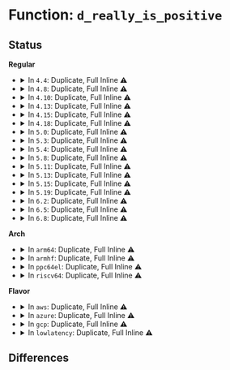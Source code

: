# Function: <code>d_really_is_positive</code>

## Status
<b>Regular</b>
<ul>
<li>
<details>
<summary>In <code>4.4</code>: Duplicate, Full Inline ⚠️</summary>

**Collision:** Static Duplication

**Inline:** Full

**Transformation:** False

**Instances:**

```
In kernel/trace/trace_events.c (0)
Location: include/linux/dcache.h:504
Inline: True
```
```
In mm/shmem.c (0)
Location: include/linux/dcache.h:504
Inline: True
```
```
In fs/libfs.c (0)
Location: include/linux/dcache.h:504
Inline: True
```
```
In fs/fat/namei_vfat.c (0)
Location: include/linux/dcache.h:504
Inline: True
```
```
In fs/ecryptfs/dentry.c (0)
Location: include/linux/dcache.h:504
Inline: True
```
```
In fs/ecryptfs/inode.c (0)
Location: include/linux/dcache.h:504
Inline: True
```
```
In fs/fuse/dir.c (0)
Location: include/linux/dcache.h:504
Inline: True
```
```
In fs/debugfs/inode.c (0)
Location: include/linux/dcache.h:504
Inline: True
```
```
In fs/tracefs/inode.c (0)
Location: include/linux/dcache.h:504
Inline: True
```
```
In ipc/mqueue.c (0)
Location: include/linux/dcache.h:504
Inline: True
```
```
In security/inode.c (0)
Location: include/linux/dcache.h:504
Inline: True
```
```
In drivers/base/devtmpfs.c (0)
Location: include/linux/dcache.h:504
Inline: True
```
</details>
</li>
<li>
<details>
<summary>In <code>4.8</code>: Duplicate, Full Inline ⚠️</summary>

**Collision:** Static Duplication

**Inline:** Full

**Transformation:** False

**Instances:**

```
In kernel/trace/trace_events.c (0)
Location: include/linux/dcache.h:478
Inline: True
```
```
In mm/shmem.c (0)
Location: include/linux/dcache.h:478
Inline: True
```
```
In fs/libfs.c (0)
Location: include/linux/dcache.h:478
Inline: True
```
```
In fs/fat/namei_vfat.c (0)
Location: include/linux/dcache.h:478
Inline: True
```
```
In fs/ecryptfs/dentry.c (0)
Location: include/linux/dcache.h:478
Inline: True
```
```
In fs/ecryptfs/inode.c (0)
Location: include/linux/dcache.h:478
Inline: True
```
```
In fs/fuse/dir.c (0)
Location: include/linux/dcache.h:478
Inline: True
```
```
In fs/debugfs/inode.c (0)
Location: include/linux/dcache.h:478
Inline: True
```
```
In fs/tracefs/inode.c (0)
Location: include/linux/dcache.h:478
Inline: True
```
```
In ipc/mqueue.c (0)
Location: include/linux/dcache.h:478
Inline: True
```
```
In security/inode.c (0)
Location: include/linux/dcache.h:478
Inline: True
```
```
In drivers/base/devtmpfs.c (0)
Location: include/linux/dcache.h:478
Inline: True
```
</details>
</li>
<li>
<details>
<summary>In <code>4.10</code>: Duplicate, Full Inline ⚠️</summary>

**Collision:** Static Duplication

**Inline:** Full

**Transformation:** False

**Instances:**

```
In kernel/trace/trace_events.c (0)
Location: include/linux/dcache.h:478
Inline: True
```
```
In mm/shmem.c (0)
Location: include/linux/dcache.h:478
Inline: True
```
```
In fs/libfs.c (0)
Location: include/linux/dcache.h:478
Inline: True
```
```
In fs/fat/namei_vfat.c (0)
Location: include/linux/dcache.h:478
Inline: True
```
```
In fs/ecryptfs/dentry.c (0)
Location: include/linux/dcache.h:478
Inline: True
```
```
In fs/ecryptfs/inode.c (0)
Location: include/linux/dcache.h:478
Inline: True
```
```
In fs/fuse/dir.c (0)
Location: include/linux/dcache.h:478
Inline: True
```
```
In fs/debugfs/inode.c (0)
Location: include/linux/dcache.h:478
Inline: True
```
```
In fs/tracefs/inode.c (0)
Location: include/linux/dcache.h:478
Inline: True
```
```
In ipc/mqueue.c (0)
Location: include/linux/dcache.h:478
Inline: True
```
```
In security/inode.c (0)
Location: include/linux/dcache.h:478
Inline: True
```
```
In drivers/base/devtmpfs.c (0)
Location: include/linux/dcache.h:478
Inline: True
```
</details>
</li>
<li>
<details>
<summary>In <code>4.13</code>: Duplicate, Full Inline ⚠️</summary>

**Collision:** Static Duplication

**Inline:** Full

**Transformation:** False

**Instances:**

```
In kernel/trace/trace_events.c (0)
Location: include/linux/dcache.h:484
Inline: True
```
```
In mm/shmem.c (0)
Location: include/linux/dcache.h:484
Inline: True
```
```
In fs/libfs.c (0)
Location: include/linux/dcache.h:484
Inline: True
```
```
In fs/configfs/inode.c (0)
Location: include/linux/dcache.h:484
Inline: True
```
```
In fs/configfs/dir.c (0)
Location: include/linux/dcache.h:484
Inline: True
```
```
In fs/fat/namei_vfat.c (0)
Location: include/linux/dcache.h:484
Inline: True
```
```
In fs/ecryptfs/dentry.c (0)
Location: include/linux/dcache.h:484
Inline: True
```
```
In fs/ecryptfs/inode.c (0)
Location: include/linux/dcache.h:484
Inline: True
```
```
In fs/fuse/dir.c (0)
Location: include/linux/dcache.h:484
Inline: True
```
```
In fs/debugfs/inode.c (0)
Location: include/linux/dcache.h:484
Inline: True
```
```
In fs/tracefs/inode.c (0)
Location: include/linux/dcache.h:484
Inline: True
```
```
In ipc/mqueue.c (0)
Location: include/linux/dcache.h:484
Inline: True
```
```
In security/inode.c (0)
Location: include/linux/dcache.h:484
Inline: True
```
```
In security/apparmor/apparmorfs.c (0)
Location: include/linux/dcache.h:484
Inline: True
```
```
In drivers/base/devtmpfs.c (0)
Location: include/linux/dcache.h:484
Inline: True
```
</details>
</li>
<li>
<details>
<summary>In <code>4.15</code>: Duplicate, Full Inline ⚠️</summary>

**Collision:** Static Duplication

**Inline:** Full

**Transformation:** False

**Instances:**

```
In kernel/trace/trace_events.c (0)
Location: include/linux/dcache.h:485
Inline: True
```
```
In mm/shmem.c (0)
Location: include/linux/dcache.h:485
Inline: True
```
```
In fs/libfs.c (0)
Location: include/linux/dcache.h:485
Inline: True
```
```
In fs/configfs/inode.c (0)
Location: include/linux/dcache.h:485
Inline: True
```
```
In fs/configfs/dir.c (0)
Location: include/linux/dcache.h:485
Inline: True
```
```
In fs/fat/namei_vfat.c (0)
Location: include/linux/dcache.h:485
Inline: True
```
```
In fs/ecryptfs/dentry.c (0)
Location: include/linux/dcache.h:485
Inline: True
```
```
In fs/ecryptfs/inode.c (0)
Location: include/linux/dcache.h:485
Inline: True
```
```
In fs/fuse/dir.c (0)
Location: include/linux/dcache.h:485
Inline: True
```
```
In fs/debugfs/inode.c (0)
Location: include/linux/dcache.h:485
Inline: True
```
```
In fs/tracefs/inode.c (0)
Location: include/linux/dcache.h:485
Inline: True
```
```
In ipc/mqueue.c (0)
Location: include/linux/dcache.h:485
Inline: True
```
```
In security/inode.c (0)
Location: include/linux/dcache.h:485
Inline: True
```
```
In security/apparmor/apparmorfs.c (0)
Location: include/linux/dcache.h:485
Inline: True
```
```
In drivers/base/devtmpfs.c (0)
Location: include/linux/dcache.h:485
Inline: True
```
</details>
</li>
<li>
<details>
<summary>In <code>4.18</code>: Duplicate, Full Inline ⚠️</summary>

**Collision:** Static Duplication

**Inline:** Full

**Transformation:** False

**Instances:**

```
In kernel/trace/trace_events.c (0)
Location: include/linux/dcache.h:486
Inline: True
```
```
In mm/shmem.c (0)
Location: include/linux/dcache.h:486
Inline: True
```
```
In fs/libfs.c (0)
Location: include/linux/dcache.h:486
Inline: True
```
```
In fs/configfs/inode.c (0)
Location: include/linux/dcache.h:486
Inline: True
```
```
In fs/configfs/dir.c (0)
Location: include/linux/dcache.h:486
Inline: True
```
```
In fs/fat/namei_vfat.c (0)
Location: include/linux/dcache.h:486
Inline: True
```
```
In fs/ecryptfs/dentry.c (0)
Location: include/linux/dcache.h:486
Inline: True
```
```
In fs/ecryptfs/inode.c (0)
Location: include/linux/dcache.h:486
Inline: True
```
```
In fs/fuse/dir.c (0)
Location: include/linux/dcache.h:486
Inline: True
```
```
In fs/debugfs/inode.c (0)
Location: include/linux/dcache.h:486
Inline: True
```
```
In fs/tracefs/inode.c (0)
Location: include/linux/dcache.h:486
Inline: True
```
```
In security/inode.c (0)
Location: include/linux/dcache.h:486
Inline: True
```
```
In security/apparmor/apparmorfs.c (0)
Location: include/linux/dcache.h:486
Inline: True
```
```
In drivers/base/devtmpfs.c (0)
Location: include/linux/dcache.h:486
Inline: True
```
</details>
</li>
<li>
<details>
<summary>In <code>5.0</code>: Duplicate, Full Inline ⚠️</summary>

**Collision:** Static Duplication

**Inline:** Full

**Transformation:** False

**Instances:**

```
In kernel/trace/trace_events.c (0)
Location: include/linux/dcache.h:483
Inline: True
```
```
In mm/shmem.c (0)
Location: include/linux/dcache.h:483
Inline: True
```
```
In fs/libfs.c (0)
Location: include/linux/dcache.h:483
Inline: True
```
```
In fs/configfs/inode.c (0)
Location: include/linux/dcache.h:483
Inline: True
```
```
In fs/configfs/dir.c (0)
Location: include/linux/dcache.h:483
Inline: True
```
```
In fs/fat/namei_vfat.c (0)
Location: include/linux/dcache.h:483
Inline: True
```
```
In fs/ecryptfs/dentry.c (0)
Location: include/linux/dcache.h:483
Inline: True
```
```
In fs/ecryptfs/inode.c (0)
Location: include/linux/dcache.h:483
Inline: True
```
```
In fs/fuse/dir.c (0)
Location: include/linux/dcache.h:483
Inline: True
```
```
In fs/debugfs/inode.c (0)
Location: include/linux/dcache.h:483
Inline: True
```
```
In fs/tracefs/inode.c (0)
Location: include/linux/dcache.h:483
Inline: True
```
```
In security/inode.c (0)
Location: include/linux/dcache.h:483
Inline: True
```
```
In security/apparmor/apparmorfs.c (0)
Location: include/linux/dcache.h:483
Inline: True
```
```
In drivers/base/devtmpfs.c (0)
Location: include/linux/dcache.h:483
Inline: True
```
</details>
</li>
<li>
<details>
<summary>In <code>5.3</code>: Duplicate, Full Inline ⚠️</summary>

**Collision:** Static Duplication

**Inline:** Full

**Transformation:** False

**Instances:**

```
In kernel/trace/trace_events.c (0)
Location: include/linux/dcache.h:481
Inline: True
```
```
In mm/shmem.c (0)
Location: include/linux/dcache.h:481
Inline: True
```
```
In fs/libfs.c (0)
Location: include/linux/dcache.h:481
Inline: True
```
```
In fs/configfs/inode.c (0)
Location: include/linux/dcache.h:481
Inline: True
```
```
In fs/configfs/dir.c (0)
Location: include/linux/dcache.h:481
Inline: True
```
```
In fs/fat/namei_vfat.c (0)
Location: include/linux/dcache.h:481
Inline: True
```
```
In fs/ecryptfs/dentry.c (0)
Location: include/linux/dcache.h:481
Inline: True
```
```
In fs/ecryptfs/inode.c (0)
Location: include/linux/dcache.h:481
Inline: True
```
```
In fs/fuse/dir.c (0)
Location: include/linux/dcache.h:481
Inline: True
```
```
In fs/debugfs/inode.c (0)
Location: include/linux/dcache.h:481
Inline: True
```
```
In fs/tracefs/inode.c (0)
Location: include/linux/dcache.h:481
Inline: True
```
```
In security/inode.c (0)
Location: include/linux/dcache.h:481
Inline: True
```
```
In security/apparmor/apparmorfs.c (0)
Location: include/linux/dcache.h:481
Inline: True
```
```
In drivers/base/devtmpfs.c (0)
Location: include/linux/dcache.h:481
Inline: True
```
</details>
</li>
<li>
<details>
<summary>In <code>5.4</code>: Duplicate, Full Inline ⚠️</summary>

**Collision:** Static Duplication

**Inline:** Full

**Transformation:** False

**Instances:**

```
In kernel/trace/trace_events.c (0)
Location: include/linux/dcache.h:481
Inline: True
```
```
In mm/shmem.c (0)
Location: include/linux/dcache.h:481
Inline: True
```
```
In fs/libfs.c (0)
Location: include/linux/dcache.h:481
Inline: True
```
```
In fs/configfs/inode.c (0)
Location: include/linux/dcache.h:481
Inline: True
```
```
In fs/configfs/dir.c (0)
Location: include/linux/dcache.h:481
Inline: True
```
```
In fs/fat/namei_vfat.c (0)
Location: include/linux/dcache.h:481
Inline: True
```
```
In fs/ecryptfs/dentry.c (0)
Location: include/linux/dcache.h:481
Inline: True
```
```
In fs/fuse/dir.c (0)
Location: include/linux/dcache.h:481
Inline: True
```
```
In fs/debugfs/inode.c (0)
Location: include/linux/dcache.h:481
Inline: True
```
```
In fs/tracefs/inode.c (0)
Location: include/linux/dcache.h:481
Inline: True
```
```
In security/inode.c (0)
Location: include/linux/dcache.h:481
Inline: True
```
```
In security/apparmor/apparmorfs.c (0)
Location: include/linux/dcache.h:481
Inline: True
```
```
In drivers/base/devtmpfs.c (0)
Location: include/linux/dcache.h:481
Inline: True
```
</details>
</li>
<li>
<details>
<summary>In <code>5.8</code>: Duplicate, Full Inline ⚠️</summary>

**Collision:** Static Duplication

**Inline:** Full

**Transformation:** False

**Instances:**

```
In kernel/trace/trace_events.c (ffffffff811d3dad)
Location: include/linux/dcache.h:488
Inline: True
Inline callers:
  - kernel/trace/trace_events.c:remove_event_file_dir
```
```
In mm/shmem.c (ffffffff812717d2)
Location: include/linux/dcache.h:488
Inline: True
Inline callers:
  - mm/shmem.c:shmem_rename2
```
```
In fs/libfs.c (ffffffff81346357)
Location: include/linux/dcache.h:488
Inline: True
Inline callers:
  - fs/libfs.c:simple_rename
  - fs/libfs.c:simple_empty
  - fs/libfs.c:simple_recursive_removal
  - fs/libfs.c:find_next_child
  - fs/libfs.c:find_next_child
  - fs/libfs.c:scan_positives
  - fs/libfs.c:scan_positives
```
```
In fs/configfs/inode.c (ffffffff813d35c7)
Location: include/linux/dcache.h:488
Inline: True
Inline callers:
  - fs/configfs/inode.c:configfs_drop_dentry
  - fs/configfs/inode.c:configfs_create
```
```
In fs/configfs/dir.c (ffffffff813d5269)
Location: include/linux/dcache.h:488
Inline: True
```
```
In fs/fat/namei_vfat.c (ffffffff8145cd7a)
Location: include/linux/dcache.h:488
Inline: True
Inline callers:
  - fs/fat/namei_vfat.c:vfat_revalidate
```
```
In fs/ecryptfs/dentry.c (ffffffff8145edb8)
Location: include/linux/dcache.h:488
Inline: True
Inline callers:
  - fs/ecryptfs/dentry.c:ecryptfs_d_revalidate
```
```
In fs/fuse/dir.c (ffffffff81474ae7)
Location: include/linux/dcache.h:488
Inline: True
Inline callers:
  - fs/fuse/dir.c:fuse_reverse_inval_entry
  - fs/fuse/dir.c:fuse_rename_common
  - fs/fuse/dir.c:fuse_rename_common
  - fs/fuse/dir.c:fuse_atomic_open
```
```
In fs/debugfs/inode.c (ffffffff81480f50)
Location: include/linux/dcache.h:488
Inline: True
Inline callers:
  - fs/debugfs/inode.c:start_creating
```
```
In security/inode.c (ffffffff814ad05b)
Location: include/linux/dcache.h:488
Inline: True
Inline callers:
  - security/inode.c:securityfs_remove
  - security/inode.c:securityfs_create_dentry
```
```
In security/apparmor/apparmorfs.c (ffffffff814eb59b)
Location: include/linux/dcache.h:488
Inline: True
Inline callers:
  - security/apparmor/apparmorfs.c:aafs_remove
```
```
In drivers/base/devtmpfs.c (ffffffff817c3d76)
Location: include/linux/dcache.h:488
Inline: True
Inline callers:
  - drivers/base/devtmpfs.c:handle_remove
```
</details>
</li>
<li>
<details>
<summary>In <code>5.11</code>: Duplicate, Full Inline ⚠️</summary>

**Collision:** Static Duplication

**Inline:** Full

**Transformation:** False

**Instances:**

```
In kernel/trace/trace_events.c (ffffffff811d0efd)
Location: include/linux/dcache.h:489
Inline: True
Inline callers:
  - kernel/trace/trace_events.c:remove_event_file_dir
```
```
In mm/shmem.c (ffffffff81278722)
Location: include/linux/dcache.h:489
Inline: True
Inline callers:
  - mm/shmem.c:shmem_rename2
```
```
In fs/libfs.c (ffffffff81352847)
Location: include/linux/dcache.h:489
Inline: True
Inline callers:
  - fs/libfs.c:simple_rename
  - fs/libfs.c:simple_empty
  - fs/libfs.c:simple_recursive_removal
  - fs/libfs.c:find_next_child
  - fs/libfs.c:find_next_child
  - fs/libfs.c:scan_positives
  - fs/libfs.c:scan_positives
```
```
In fs/configfs/inode.c (ffffffff813e5307)
Location: include/linux/dcache.h:489
Inline: True
Inline callers:
  - fs/configfs/inode.c:configfs_drop_dentry
  - fs/configfs/inode.c:configfs_create
```
```
In fs/configfs/dir.c (ffffffff813e6f89)
Location: include/linux/dcache.h:489
Inline: True
```
```
In fs/fat/namei_vfat.c (ffffffff81478a6a)
Location: include/linux/dcache.h:489
Inline: True
Inline callers:
  - fs/fat/namei_vfat.c:vfat_revalidate
```
```
In fs/ecryptfs/dentry.c (ffffffff8147aa58)
Location: include/linux/dcache.h:489
Inline: True
Inline callers:
  - fs/ecryptfs/dentry.c:ecryptfs_d_revalidate
```
```
In fs/fuse/dir.c (ffffffff8148f4b2)
Location: include/linux/dcache.h:489
Inline: True
Inline callers:
  - fs/fuse/dir.c:fuse_reverse_inval_entry
  - fs/fuse/dir.c:fuse_rename_common
  - fs/fuse/dir.c:fuse_rename_common
  - fs/fuse/dir.c:fuse_atomic_open
```
```
In fs/debugfs/inode.c (ffffffff8149e6e0)
Location: include/linux/dcache.h:489
Inline: True
```
```
In security/inode.c (ffffffff814ca5ab)
Location: include/linux/dcache.h:489
Inline: True
Inline callers:
  - security/inode.c:securityfs_remove
  - security/inode.c:securityfs_create_dentry
```
```
In security/apparmor/apparmorfs.c (ffffffff8150897b)
Location: include/linux/dcache.h:489
Inline: True
Inline callers:
  - security/apparmor/apparmorfs.c:aafs_remove
```
```
In drivers/base/devtmpfs.c (ffffffff81c0e816)
Location: include/linux/dcache.h:489
Inline: True
Inline callers:
  - drivers/base/devtmpfs.c:handle_remove
```
</details>
</li>
<li>
<details>
<summary>In <code>5.13</code>: Duplicate, Full Inline ⚠️</summary>

**Collision:** Static Duplication

**Inline:** Full

**Transformation:** False

**Instances:**

```
In kernel/trace/trace_events.c (ffffffff811d208d)
Location: include/linux/dcache.h:492
Inline: True
Inline callers:
  - kernel/trace/trace_events.c:remove_event_file_dir
```
```
In mm/shmem.c (ffffffff8127d722)
Location: include/linux/dcache.h:492
Inline: True
Inline callers:
  - mm/shmem.c:shmem_rename2
```
```
In fs/libfs.c (ffffffff81359567)
Location: include/linux/dcache.h:492
Inline: True
Inline callers:
  - fs/libfs.c:simple_rename
  - fs/libfs.c:simple_empty
  - fs/libfs.c:simple_recursive_removal
  - fs/libfs.c:simple_recursive_removal
  - fs/libfs.c:simple_recursive_removal
  - fs/libfs.c:scan_positives
  - fs/libfs.c:scan_positives
```
```
In fs/configfs/inode.c (ffffffff813ebf17)
Location: include/linux/dcache.h:492
Inline: True
Inline callers:
  - fs/configfs/inode.c:configfs_drop_dentry
  - fs/configfs/inode.c:configfs_create
```
```
In fs/configfs/dir.c (ffffffff813ed959)
Location: include/linux/dcache.h:492
Inline: True
```
```
In fs/fat/namei_vfat.c (ffffffff8147e4da)
Location: include/linux/dcache.h:492
Inline: True
Inline callers:
  - fs/fat/namei_vfat.c:vfat_revalidate
```
```
In fs/ecryptfs/dentry.c (ffffffff81480498)
Location: include/linux/dcache.h:492
Inline: True
Inline callers:
  - fs/ecryptfs/dentry.c:ecryptfs_d_revalidate
```
```
In fs/fuse/dir.c (ffffffff81494ed2)
Location: include/linux/dcache.h:492
Inline: True
Inline callers:
  - fs/fuse/dir.c:fuse_reverse_inval_entry
  - fs/fuse/dir.c:fuse_rename_common
  - fs/fuse/dir.c:fuse_rename_common
  - fs/fuse/dir.c:fuse_atomic_open
```
```
In fs/debugfs/inode.c (ffffffff814a46ab)
Location: include/linux/dcache.h:492
Inline: True
```
```
In security/inode.c (ffffffff814d0bdb)
Location: include/linux/dcache.h:492
Inline: True
Inline callers:
  - security/inode.c:securityfs_remove
  - security/inode.c:securityfs_create_dentry
```
```
In security/apparmor/apparmorfs.c (ffffffff8150f4eb)
Location: include/linux/dcache.h:492
Inline: True
Inline callers:
  - security/apparmor/apparmorfs.c:aafs_remove
```
```
In drivers/base/devtmpfs.c (ffffffff81c00b40)
Location: include/linux/dcache.h:492
Inline: True
Inline callers:
  - drivers/base/devtmpfs.c:handle_remove
  - drivers/base/devtmpfs.c:handle_remove
```
</details>
</li>
<li>
<details>
<summary>In <code>5.15</code>: Duplicate, Full Inline ⚠️</summary>

**Collision:** Static Duplication

**Inline:** Full

**Transformation:** False

**Instances:**

```
In kernel/trace/trace_events.c (ffffffff811feded)
Location: include/linux/dcache.h:492
Inline: True
Inline callers:
  - kernel/trace/trace_events.c:remove_event_file_dir
```
```
In mm/shmem.c (ffffffff812bb8a2)
Location: include/linux/dcache.h:492
Inline: True
Inline callers:
  - mm/shmem.c:shmem_rename2
```
```
In fs/libfs.c (ffffffff813a7a07)
Location: include/linux/dcache.h:492
Inline: True
Inline callers:
  - fs/libfs.c:simple_rename
  - fs/libfs.c:simple_empty
  - fs/libfs.c:simple_recursive_removal
  - fs/libfs.c:simple_recursive_removal
  - fs/libfs.c:simple_recursive_removal
  - fs/libfs.c:scan_positives
  - fs/libfs.c:scan_positives
```
```
In fs/configfs/inode.c (ffffffff8143dcb7)
Location: include/linux/dcache.h:492
Inline: True
Inline callers:
  - fs/configfs/inode.c:configfs_drop_dentry
  - fs/configfs/inode.c:configfs_create
```
```
In fs/configfs/dir.c (ffffffff8143f4cb)
Location: include/linux/dcache.h:492
Inline: True
```
```
In fs/fat/namei_vfat.c (ffffffff814d5c8a)
Location: include/linux/dcache.h:492
Inline: True
Inline callers:
  - fs/fat/namei_vfat.c:vfat_revalidate
```
```
In fs/ecryptfs/dentry.c (ffffffff814d7d38)
Location: include/linux/dcache.h:492
Inline: True
Inline callers:
  - fs/ecryptfs/dentry.c:ecryptfs_d_revalidate
```
```
In fs/fuse/dir.c (ffffffff814ec962)
Location: include/linux/dcache.h:492
Inline: True
Inline callers:
  - fs/fuse/dir.c:fuse_reverse_inval_entry
  - fs/fuse/dir.c:fuse_rename_common
  - fs/fuse/dir.c:fuse_rename_common
  - fs/fuse/dir.c:fuse_atomic_open
```
```
In fs/debugfs/inode.c (ffffffff814fc72b)
Location: include/linux/dcache.h:492
Inline: True
```
```
In security/inode.c (ffffffff8152990b)
Location: include/linux/dcache.h:492
Inline: True
Inline callers:
  - security/inode.c:securityfs_remove
  - security/inode.c:securityfs_create_dentry
```
```
In security/apparmor/apparmorfs.c (ffffffff8156d04b)
Location: include/linux/dcache.h:492
Inline: True
Inline callers:
  - security/apparmor/apparmorfs.c:aafs_remove
```
```
In drivers/base/devtmpfs.c (ffffffff81d035ca)
Location: include/linux/dcache.h:492
Inline: True
Inline callers:
  - drivers/base/devtmpfs.c:handle_remove
  - drivers/base/devtmpfs.c:handle_remove
```
</details>
</li>
<li>
<details>
<summary>In <code>5.19</code>: Duplicate, Full Inline ⚠️</summary>

**Collision:** Static Duplication

**Inline:** Full

**Transformation:** False

**Instances:**

```
In kernel/trace/trace_events.c (ffffffff81239b80)
Location: include/linux/dcache.h:482
Inline: True
Inline callers:
  - kernel/trace/trace_events.c:remove_event_file_dir
```
```
In mm/shmem.c (ffffffff81316ad2)
Location: include/linux/dcache.h:482
Inline: True
Inline callers:
  - mm/shmem.c:shmem_rename2
```
```
In fs/libfs.c (ffffffff8142ca65)
Location: include/linux/dcache.h:482
Inline: True
Inline callers:
  - fs/libfs.c:simple_rename
  - fs/libfs.c:simple_empty
  - fs/libfs.c:simple_recursive_removal
  - fs/libfs.c:simple_recursive_removal
  - fs/libfs.c:simple_recursive_removal
  - fs/libfs.c:scan_positives
  - fs/libfs.c:scan_positives
```
```
In fs/configfs/inode.c (ffffffff814b95a6)
Location: include/linux/dcache.h:482
Inline: True
Inline callers:
  - fs/configfs/inode.c:configfs_drop_dentry
  - fs/configfs/inode.c:configfs_create
```
```
In fs/configfs/dir.c (ffffffff814bb61d)
Location: include/linux/dcache.h:482
Inline: True
```
```
In fs/fat/namei_vfat.c (ffffffff815633cb)
Location: include/linux/dcache.h:482
Inline: True
Inline callers:
  - fs/fat/namei_vfat.c:vfat_revalidate
```
```
In fs/ecryptfs/dentry.c (ffffffff81565378)
Location: include/linux/dcache.h:482
Inline: True
Inline callers:
  - fs/ecryptfs/dentry.c:ecryptfs_d_revalidate
```
```
In fs/fuse/dir.c (ffffffff8157b6d2)
Location: include/linux/dcache.h:482
Inline: True
Inline callers:
  - fs/fuse/dir.c:fuse_reverse_inval_entry
  - fs/fuse/dir.c:fuse_rename_common
  - fs/fuse/dir.c:fuse_rename_common
  - fs/fuse/dir.c:fuse_atomic_open
```
```
In fs/debugfs/inode.c (ffffffff8158d150)
Location: include/linux/dcache.h:482
Inline: True
Inline callers:
  - fs/debugfs/inode.c:debugfs_rename
```
```
In security/inode.c (ffffffff815bf12a)
Location: include/linux/dcache.h:482
Inline: True
Inline callers:
  - security/inode.c:securityfs_remove
  - security/inode.c:securityfs_create_dentry
```
```
In security/apparmor/apparmorfs.c (ffffffff8160963a)
Location: include/linux/dcache.h:482
Inline: True
Inline callers:
  - security/apparmor/apparmorfs.c:aafs_remove
```
```
In drivers/base/devtmpfs.c (ffffffff81ecbd40)
Location: include/linux/dcache.h:482
Inline: True
Inline callers:
  - drivers/base/devtmpfs.c:handle_remove
  - drivers/base/devtmpfs.c:handle_remove
```
</details>
</li>
<li>
<details>
<summary>In <code>6.2</code>: Duplicate, Full Inline ⚠️</summary>

**Collision:** Static Duplication

**Inline:** Full

**Transformation:** False

**Instances:**

```
In kernel/trace/trace_events.c (ffffffff81286840)
Location: include/linux/dcache.h:482
Inline: True
Inline callers:
  - kernel/trace/trace_events.c:remove_event_file_dir
```
```
In mm/shmem.c (ffffffff8138b4c2)
Location: include/linux/dcache.h:482
Inline: True
Inline callers:
  - mm/shmem.c:shmem_rename2
```
```
In fs/libfs.c (ffffffff814ba1b5)
Location: include/linux/dcache.h:482
Inline: True
Inline callers:
  - fs/libfs.c:simple_rename
  - fs/libfs.c:simple_empty
  - fs/libfs.c:simple_recursive_removal
  - fs/libfs.c:simple_recursive_removal
  - fs/libfs.c:simple_recursive_removal
  - fs/libfs.c:scan_positives
  - fs/libfs.c:scan_positives
```
```
In fs/configfs/inode.c (ffffffff81550d26)
Location: include/linux/dcache.h:482
Inline: True
Inline callers:
  - fs/configfs/inode.c:configfs_drop_dentry
  - fs/configfs/inode.c:configfs_create
```
```
In fs/configfs/dir.c (ffffffff81553079)
Location: include/linux/dcache.h:482
Inline: True
```
```
In fs/fat/namei_vfat.c (ffffffff81605fbb)
Location: include/linux/dcache.h:482
Inline: True
Inline callers:
  - fs/fat/namei_vfat.c:vfat_revalidate
```
```
In fs/ecryptfs/dentry.c (ffffffff81608528)
Location: include/linux/dcache.h:482
Inline: True
Inline callers:
  - fs/ecryptfs/dentry.c:ecryptfs_d_revalidate
```
```
In fs/fuse/dir.c (ffffffff81621022)
Location: include/linux/dcache.h:482
Inline: True
Inline callers:
  - fs/fuse/dir.c:fuse_reverse_inval_entry
  - fs/fuse/dir.c:fuse_rename_common
  - fs/fuse/dir.c:fuse_rename_common
  - fs/fuse/dir.c:fuse_atomic_open
```
```
In fs/debugfs/inode.c (ffffffff81633c50)
Location: include/linux/dcache.h:482
Inline: True
Inline callers:
  - fs/debugfs/inode.c:debugfs_rename
```
```
In security/inode.c (ffffffff8166b51a)
Location: include/linux/dcache.h:482
Inline: True
Inline callers:
  - security/inode.c:securityfs_remove
  - security/inode.c:securityfs_create_dentry
```
```
In security/apparmor/apparmorfs.c (ffffffff816bb13a)
Location: include/linux/dcache.h:482
Inline: True
Inline callers:
  - security/apparmor/apparmorfs.c:aafs_remove
```
```
In drivers/base/devtmpfs.c (ffffffff81afb3be)
Location: include/linux/dcache.h:482
Inline: True
Inline callers:
  - drivers/base/devtmpfs.c:handle_remove
  - drivers/base/devtmpfs.c:handle_remove
```
</details>
</li>
<li>
<details>
<summary>In <code>6.5</code>: Duplicate, Full Inline ⚠️</summary>

**Collision:** Static Duplication

**Inline:** Full

**Transformation:** False

**Instances:**

```
In kernel/trace/trace_events.c (ffffffff812a3530)
Location: include/linux/dcache.h:482
Inline: True
Inline callers:
  - kernel/trace/trace_events.c:remove_event_file_dir
```
```
In mm/shmem.c (ffffffff813bd8e6)
Location: include/linux/dcache.h:482
Inline: True
Inline callers:
  - mm/shmem.c:shmem_rename2
```
```
In fs/libfs.c (ffffffff814ef155)
Location: include/linux/dcache.h:482
Inline: True
Inline callers:
  - fs/libfs.c:simple_rename
  - fs/libfs.c:simple_empty
  - fs/libfs.c:simple_recursive_removal
  - fs/libfs.c:simple_recursive_removal
  - fs/libfs.c:simple_recursive_removal
  - fs/libfs.c:scan_positives
  - fs/libfs.c:scan_positives
```
```
In fs/configfs/inode.c (ffffffff81588a06)
Location: include/linux/dcache.h:482
Inline: True
Inline callers:
  - fs/configfs/inode.c:configfs_drop_dentry
  - fs/configfs/inode.c:configfs_create
```
```
In fs/configfs/dir.c (ffffffff8158adf9)
Location: include/linux/dcache.h:482
Inline: True
```
```
In fs/fat/namei_vfat.c (ffffffff8163dedb)
Location: include/linux/dcache.h:482
Inline: True
Inline callers:
  - fs/fat/namei_vfat.c:vfat_revalidate
```
```
In fs/ecryptfs/dentry.c (ffffffff81640368)
Location: include/linux/dcache.h:482
Inline: True
Inline callers:
  - fs/ecryptfs/dentry.c:ecryptfs_d_revalidate
```
```
In fs/fuse/dir.c (ffffffff81659472)
Location: include/linux/dcache.h:482
Inline: True
Inline callers:
  - fs/fuse/dir.c:fuse_reverse_inval_entry
  - fs/fuse/dir.c:fuse_rename_common
  - fs/fuse/dir.c:fuse_rename_common
  - fs/fuse/dir.c:fuse_atomic_open
```
```
In fs/debugfs/inode.c (ffffffff8166bf50)
Location: include/linux/dcache.h:482
Inline: True
Inline callers:
  - fs/debugfs/inode.c:debugfs_rename
```
```
In security/inode.c (ffffffff816a3c7a)
Location: include/linux/dcache.h:482
Inline: True
Inline callers:
  - security/inode.c:securityfs_remove
  - security/inode.c:securityfs_create_dentry
```
```
In security/apparmor/apparmorfs.c (ffffffff816f382a)
Location: include/linux/dcache.h:482
Inline: True
Inline callers:
  - security/apparmor/apparmorfs.c:aafs_remove
```
```
In drivers/base/devtmpfs.c (ffffffff81b497ae)
Location: include/linux/dcache.h:482
Inline: True
Inline callers:
  - drivers/base/devtmpfs.c:handle_remove
  - drivers/base/devtmpfs.c:handle_remove
```
</details>
</li>
<li>
<details>
<summary>In <code>6.8</code>: Duplicate, Full Inline ⚠️</summary>

**Collision:** Static Duplication

**Inline:** Full

**Transformation:** False

**Instances:**

```
In mm/shmem.c (ffffffff813e8f49)
Location: include/linux/dcache.h:489
Inline: True
Inline callers:
  - mm/shmem.c:shmem_rename2
```
```
In fs/libfs.c (ffffffff815231c4)
Location: include/linux/dcache.h:489
Inline: True
Inline callers:
  - fs/libfs.c:simple_rename
  - fs/libfs.c:simple_empty
  - fs/libfs.c:simple_recursive_removal
  - fs/libfs.c:simple_recursive_removal
  - fs/libfs.c:simple_recursive_removal
  - fs/libfs.c:offset_iterate_dir
  - fs/libfs.c:scan_positives
  - fs/libfs.c:scan_positives
```
```
In fs/configfs/inode.c (ffffffff815c15d6)
Location: include/linux/dcache.h:489
Inline: True
Inline callers:
  - fs/configfs/inode.c:configfs_drop_dentry
  - fs/configfs/inode.c:configfs_create
```
```
In fs/configfs/dir.c (ffffffff815c3afc)
Location: include/linux/dcache.h:489
Inline: True
```
```
In fs/fat/namei_vfat.c (ffffffff8167744b)
Location: include/linux/dcache.h:489
Inline: True
Inline callers:
  - fs/fat/namei_vfat.c:vfat_revalidate
```
```
In fs/ecryptfs/dentry.c (ffffffff8167991b)
Location: include/linux/dcache.h:489
Inline: True
Inline callers:
  - fs/ecryptfs/dentry.c:ecryptfs_d_revalidate
```
```
In fs/fuse/dir.c (ffffffff81693162)
Location: include/linux/dcache.h:489
Inline: True
Inline callers:
  - fs/fuse/dir.c:fuse_reverse_inval_entry
  - fs/fuse/dir.c:fuse_rename_common
  - fs/fuse/dir.c:fuse_rename_common
  - fs/fuse/dir.c:fuse_atomic_open
```
```
In fs/debugfs/inode.c (ffffffff816a63f0)
Location: include/linux/dcache.h:489
Inline: True
Inline callers:
  - fs/debugfs/inode.c:debugfs_rename
```
```
In security/inode.c (ffffffff816e06da)
Location: include/linux/dcache.h:489
Inline: True
Inline callers:
  - security/inode.c:securityfs_remove
  - security/inode.c:securityfs_create_dentry
```
```
In security/apparmor/apparmorfs.c (ffffffff817305ba)
Location: include/linux/dcache.h:489
Inline: True
Inline callers:
  - security/apparmor/apparmorfs.c:aafs_remove
```
```
In drivers/base/devtmpfs.c (ffffffff81ba1b9e)
Location: include/linux/dcache.h:489
Inline: True
Inline callers:
  - drivers/base/devtmpfs.c:handle_remove
  - drivers/base/devtmpfs.c:handle_remove
```
</details>
</li>
</ul>
<b>Arch</b>
<ul>
<li>
<details>
<summary>In <code>arm64</code>: Duplicate, Full Inline ⚠️</summary>

**Collision:** Static Duplication

**Inline:** Full

**Transformation:** False

**Instances:**

```
In kernel/trace/trace_events.c (0)
Location: include/linux/dcache.h:481
Inline: True
```
```
In mm/shmem.c (0)
Location: include/linux/dcache.h:481
Inline: True
```
```
In fs/libfs.c (0)
Location: include/linux/dcache.h:481
Inline: True
```
```
In fs/configfs/inode.c (0)
Location: include/linux/dcache.h:481
Inline: True
```
```
In fs/configfs/dir.c (0)
Location: include/linux/dcache.h:481
Inline: True
```
```
In fs/fat/namei_vfat.c (0)
Location: include/linux/dcache.h:481
Inline: True
```
```
In fs/ecryptfs/dentry.c (0)
Location: include/linux/dcache.h:481
Inline: True
```
```
In fs/fuse/dir.c (0)
Location: include/linux/dcache.h:481
Inline: True
```
```
In fs/debugfs/inode.c (0)
Location: include/linux/dcache.h:481
Inline: True
```
```
In fs/tracefs/inode.c (0)
Location: include/linux/dcache.h:481
Inline: True
```
```
In security/inode.c (0)
Location: include/linux/dcache.h:481
Inline: True
```
```
In security/apparmor/apparmorfs.c (0)
Location: include/linux/dcache.h:481
Inline: True
```
```
In drivers/base/devtmpfs.c (0)
Location: include/linux/dcache.h:481
Inline: True
```
</details>
</li>
<li>
<details>
<summary>In <code>armhf</code>: Duplicate, Full Inline ⚠️</summary>

**Collision:** Static Duplication

**Inline:** Full

**Transformation:** False

**Instances:**

```
In kernel/trace/trace_events.c (c047646c)
Location: include/linux/dcache.h:481
Inline: True
Inline callers:
  - kernel/trace/trace_events.c:remove_event_file_dir
```
```
In mm/shmem.c (c04f99d4)
Location: include/linux/dcache.h:481
Inline: True
Inline callers:
  - mm/shmem.c:shmem_rename2
```
```
In fs/libfs.c (c059d244)
Location: include/linux/dcache.h:481
Inline: True
Inline callers:
  - fs/libfs.c:simple_rename
  - fs/libfs.c:simple_empty
  - fs/libfs.c:scan_positives
  - fs/libfs.c:scan_positives
```
```
In fs/configfs/inode.c (c061a8e0)
Location: include/linux/dcache.h:481
Inline: True
Inline callers:
  - fs/configfs/inode.c:configfs_drop_dentry
  - fs/configfs/inode.c:configfs_create
```
```
In fs/configfs/dir.c (c061c568)
Location: include/linux/dcache.h:481
Inline: True
Inline callers:
  - fs/configfs/dir.c:configfs_remove_dir
```
```
In fs/fat/namei_vfat.c (c06ad77c)
Location: include/linux/dcache.h:481
Inline: True
Inline callers:
  - fs/fat/namei_vfat.c:vfat_revalidate
```
```
In fs/ecryptfs/dentry.c (c06af9ac)
Location: include/linux/dcache.h:481
Inline: True
Inline callers:
  - fs/ecryptfs/dentry.c:ecryptfs_d_revalidate
```
```
In fs/fuse/dir.c (c06c4a94)
Location: include/linux/dcache.h:481
Inline: True
Inline callers:
  - fs/fuse/dir.c:fuse_reverse_inval_entry
  - fs/fuse/dir.c:fuse_rename_common
  - fs/fuse/dir.c:fuse_rename_common
  - fs/fuse/dir.c:fuse_atomic_open
```
```
In fs/debugfs/inode.c (c06d0b48)
Location: include/linux/dcache.h:481
Inline: True
Inline callers:
  - fs/debugfs/inode.c:start_creating
  - fs/debugfs/inode.c:debugfs_lookup
```
```
In fs/tracefs/inode.c (c06d4218)
Location: include/linux/dcache.h:481
Inline: True
Inline callers:
  - fs/tracefs/inode.c:tracefs_remove_recursive
```
```
In security/inode.c (c06fbefc)
Location: include/linux/dcache.h:481
Inline: True
Inline callers:
  - security/inode.c:securityfs_remove
  - security/inode.c:securityfs_create_dentry
```
```
In security/apparmor/apparmorfs.c (c073a9a4)
Location: include/linux/dcache.h:481
Inline: True
Inline callers:
  - security/apparmor/apparmorfs.c:aafs_remove
```
```
In drivers/base/devtmpfs.c (c09e2934)
Location: include/linux/dcache.h:481
Inline: True
Inline callers:
  - drivers/base/devtmpfs.c:handle_remove
  - drivers/base/devtmpfs.c:handle_remove
```
</details>
</li>
<li>
<details>
<summary>In <code>ppc64el</code>: Duplicate, Full Inline ⚠️</summary>

**Collision:** Static Duplication

**Inline:** Full

**Transformation:** False

**Instances:**

```
In kernel/trace/trace_events.c (c0000000002c8ea0)
Location: include/linux/dcache.h:481
Inline: True
Inline callers:
  - kernel/trace/trace_events.c:remove_event_file_dir
```
```
In mm/shmem.c (c00000000038fb8c)
Location: include/linux/dcache.h:481
Inline: True
Inline callers:
  - mm/shmem.c:shmem_rename2
```
```
In fs/libfs.c (c0000000004c07a0)
Location: include/linux/dcache.h:481
Inline: True
Inline callers:
  - fs/libfs.c:simple_rename
  - fs/libfs.c:simple_empty
  - fs/libfs.c:scan_positives
  - fs/libfs.c:scan_positives
```
```
In fs/configfs/inode.c (c000000000573610)
Location: include/linux/dcache.h:481
Inline: True
Inline callers:
  - fs/configfs/inode.c:configfs_drop_dentry
  - fs/configfs/inode.c:configfs_create
```
```
In fs/configfs/dir.c (c000000000576208)
Location: include/linux/dcache.h:481
Inline: True
```
```
In fs/fat/namei_vfat.c (c00000000062f558)
Location: include/linux/dcache.h:481
Inline: True
Inline callers:
  - fs/fat/namei_vfat.c:vfat_revalidate
```
```
In fs/ecryptfs/dentry.c (c000000000631a7c)
Location: include/linux/dcache.h:481
Inline: True
Inline callers:
  - fs/ecryptfs/dentry.c:ecryptfs_d_revalidate
```
```
In fs/fuse/dir.c (c00000000064e560)
Location: include/linux/dcache.h:481
Inline: True
Inline callers:
  - fs/fuse/dir.c:fuse_reverse_inval_entry
  - fs/fuse/dir.c:fuse_rename_common
  - fs/fuse/dir.c:fuse_rename_common
  - fs/fuse/dir.c:fuse_atomic_open
```
```
In fs/debugfs/inode.c (c00000000065e8ac)
Location: include/linux/dcache.h:481
Inline: True
Inline callers:
  - fs/debugfs/inode.c:start_creating
  - fs/debugfs/inode.c:debugfs_lookup
```
```
In fs/tracefs/inode.c (c0000000006632fc)
Location: include/linux/dcache.h:481
Inline: True
Inline callers:
  - fs/tracefs/inode.c:tracefs_remove_recursive
```
```
In security/inode.c (c00000000069cb54)
Location: include/linux/dcache.h:481
Inline: True
Inline callers:
  - security/inode.c:securityfs_remove
  - security/inode.c:securityfs_create_dentry
```
```
In security/apparmor/apparmorfs.c (c0000000006fa7d4)
Location: include/linux/dcache.h:481
Inline: True
Inline callers:
  - security/apparmor/apparmorfs.c:aafs_remove
```
```
In drivers/base/devtmpfs.c (c000000000991cd0)
Location: include/linux/dcache.h:481
Inline: True
Inline callers:
  - drivers/base/devtmpfs.c:handle_remove
  - drivers/base/devtmpfs.c:handle_remove
```
</details>
</li>
<li>
<details>
<summary>In <code>riscv64</code>: Duplicate, Full Inline ⚠️</summary>

**Collision:** Static Duplication

**Inline:** Full

**Transformation:** False

**Instances:**

```
In kernel/trace/trace_events.c (ffffffe000191726)
Location: include/linux/dcache.h:481
Inline: True
Inline callers:
  - kernel/trace/trace_events.c:remove_event_file_dir
```
```
In mm/shmem.c (ffffffe0001ef054)
Location: include/linux/dcache.h:481
Inline: True
Inline callers:
  - mm/shmem.c:shmem_rename2
```
```
In fs/libfs.c (ffffffe0002814d2)
Location: include/linux/dcache.h:481
Inline: True
Inline callers:
  - fs/libfs.c:simple_rename
  - fs/libfs.c:simple_empty
  - fs/libfs.c:scan_positives
  - fs/libfs.c:scan_positives
```
```
In fs/configfs/inode.c (ffffffe0002e9b36)
Location: include/linux/dcache.h:481
Inline: True
Inline callers:
  - fs/configfs/inode.c:configfs_drop_dentry
  - fs/configfs/inode.c:configfs_create
```
```
In fs/configfs/dir.c (ffffffe0002eb116)
Location: include/linux/dcache.h:481
Inline: True
```
```
In fs/fat/namei_vfat.c (ffffffe00035ff3e)
Location: include/linux/dcache.h:481
Inline: True
Inline callers:
  - fs/fat/namei_vfat.c:vfat_revalidate
```
```
In fs/ecryptfs/dentry.c (ffffffe00036190a)
Location: include/linux/dcache.h:481
Inline: True
Inline callers:
  - fs/ecryptfs/dentry.c:ecryptfs_d_revalidate
```
```
In fs/fuse/dir.c (ffffffe0003746ac)
Location: include/linux/dcache.h:481
Inline: True
Inline callers:
  - fs/fuse/dir.c:fuse_reverse_inval_entry
  - fs/fuse/dir.c:fuse_rename_common
  - fs/fuse/dir.c:fuse_rename_common
  - fs/fuse/dir.c:fuse_atomic_open
```
```
In fs/debugfs/inode.c (ffffffe00037f56a)
Location: include/linux/dcache.h:481
Inline: True
Inline callers:
  - fs/debugfs/inode.c:start_creating
  - fs/debugfs/inode.c:debugfs_lookup
```
```
In fs/tracefs/inode.c (ffffffe000382e28)
Location: include/linux/dcache.h:481
Inline: True
Inline callers:
  - fs/tracefs/inode.c:tracefs_remove_recursive
```
```
In security/inode.c (ffffffe0003a1c34)
Location: include/linux/dcache.h:481
Inline: True
Inline callers:
  - security/inode.c:securityfs_remove
  - security/inode.c:securityfs_create_dentry
```
```
In security/apparmor/apparmorfs.c (ffffffe0003d867c)
Location: include/linux/dcache.h:481
Inline: True
Inline callers:
  - security/apparmor/apparmorfs.c:aafs_remove
```
```
In drivers/base/devtmpfs.c (ffffffe000587748)
Location: include/linux/dcache.h:481
Inline: True
Inline callers:
  - drivers/base/devtmpfs.c:handle_remove
  - drivers/base/devtmpfs.c:handle_remove
```
</details>
</li>
</ul>
<b>Flavor</b>
<ul>
<li>
<details>
<summary>In <code>aws</code>: Duplicate, Full Inline ⚠️</summary>

**Collision:** Static Duplication

**Inline:** Full

**Transformation:** False

**Instances:**

```
In kernel/trace/trace_events.c (0)
Location: include/linux/dcache.h:481
Inline: True
```
```
In mm/shmem.c (0)
Location: include/linux/dcache.h:481
Inline: True
```
```
In fs/libfs.c (0)
Location: include/linux/dcache.h:481
Inline: True
```
```
In fs/configfs/inode.c (0)
Location: include/linux/dcache.h:481
Inline: True
```
```
In fs/configfs/dir.c (0)
Location: include/linux/dcache.h:481
Inline: True
```
```
In fs/fat/namei_vfat.c (0)
Location: include/linux/dcache.h:481
Inline: True
```
```
In fs/ecryptfs/dentry.c (0)
Location: include/linux/dcache.h:481
Inline: True
```
```
In fs/fuse/dir.c (0)
Location: include/linux/dcache.h:481
Inline: True
```
```
In fs/debugfs/inode.c (0)
Location: include/linux/dcache.h:481
Inline: True
```
```
In fs/tracefs/inode.c (0)
Location: include/linux/dcache.h:481
Inline: True
```
```
In security/inode.c (0)
Location: include/linux/dcache.h:481
Inline: True
```
```
In security/apparmor/apparmorfs.c (0)
Location: include/linux/dcache.h:481
Inline: True
```
```
In drivers/base/devtmpfs.c (0)
Location: include/linux/dcache.h:481
Inline: True
```
</details>
</li>
<li>
<details>
<summary>In <code>azure</code>: Duplicate, Full Inline ⚠️</summary>

**Collision:** Static Duplication

**Inline:** Full

**Transformation:** False

**Instances:**

```
In kernel/trace/trace_events.c (0)
Location: include/linux/dcache.h:481
Inline: True
```
```
In mm/shmem.c (0)
Location: include/linux/dcache.h:481
Inline: True
```
```
In fs/libfs.c (0)
Location: include/linux/dcache.h:481
Inline: True
```
```
In fs/configfs/inode.c (0)
Location: include/linux/dcache.h:481
Inline: True
```
```
In fs/configfs/dir.c (0)
Location: include/linux/dcache.h:481
Inline: True
```
```
In fs/fat/namei_vfat.c (0)
Location: include/linux/dcache.h:481
Inline: True
```
```
In fs/ecryptfs/dentry.c (0)
Location: include/linux/dcache.h:481
Inline: True
```
```
In fs/fuse/dir.c (0)
Location: include/linux/dcache.h:481
Inline: True
```
```
In fs/debugfs/inode.c (0)
Location: include/linux/dcache.h:481
Inline: True
```
```
In fs/tracefs/inode.c (0)
Location: include/linux/dcache.h:481
Inline: True
```
```
In security/inode.c (0)
Location: include/linux/dcache.h:481
Inline: True
```
```
In security/apparmor/apparmorfs.c (0)
Location: include/linux/dcache.h:481
Inline: True
```
```
In drivers/base/devtmpfs.c (0)
Location: include/linux/dcache.h:481
Inline: True
```
</details>
</li>
<li>
<details>
<summary>In <code>gcp</code>: Duplicate, Full Inline ⚠️</summary>

**Collision:** Static Duplication

**Inline:** Full

**Transformation:** False

**Instances:**

```
In kernel/trace/trace_events.c (0)
Location: include/linux/dcache.h:481
Inline: True
```
```
In mm/shmem.c (0)
Location: include/linux/dcache.h:481
Inline: True
```
```
In fs/libfs.c (0)
Location: include/linux/dcache.h:481
Inline: True
```
```
In fs/configfs/inode.c (0)
Location: include/linux/dcache.h:481
Inline: True
```
```
In fs/configfs/dir.c (0)
Location: include/linux/dcache.h:481
Inline: True
```
```
In fs/fat/namei_vfat.c (0)
Location: include/linux/dcache.h:481
Inline: True
```
```
In fs/ecryptfs/dentry.c (0)
Location: include/linux/dcache.h:481
Inline: True
```
```
In fs/fuse/dir.c (0)
Location: include/linux/dcache.h:481
Inline: True
```
```
In fs/debugfs/inode.c (0)
Location: include/linux/dcache.h:481
Inline: True
```
```
In fs/tracefs/inode.c (0)
Location: include/linux/dcache.h:481
Inline: True
```
```
In security/inode.c (0)
Location: include/linux/dcache.h:481
Inline: True
```
```
In security/apparmor/apparmorfs.c (0)
Location: include/linux/dcache.h:481
Inline: True
```
```
In drivers/base/devtmpfs.c (0)
Location: include/linux/dcache.h:481
Inline: True
```
</details>
</li>
<li>
<details>
<summary>In <code>lowlatency</code>: Duplicate, Full Inline ⚠️</summary>

**Collision:** Static Duplication

**Inline:** Full

**Transformation:** False

**Instances:**

```
In kernel/trace/trace_events.c (0)
Location: include/linux/dcache.h:481
Inline: True
```
```
In mm/shmem.c (0)
Location: include/linux/dcache.h:481
Inline: True
```
```
In fs/libfs.c (0)
Location: include/linux/dcache.h:481
Inline: True
```
```
In fs/configfs/inode.c (0)
Location: include/linux/dcache.h:481
Inline: True
```
```
In fs/configfs/dir.c (0)
Location: include/linux/dcache.h:481
Inline: True
```
```
In fs/fat/namei_vfat.c (0)
Location: include/linux/dcache.h:481
Inline: True
```
```
In fs/ecryptfs/dentry.c (0)
Location: include/linux/dcache.h:481
Inline: True
```
```
In fs/fuse/dir.c (0)
Location: include/linux/dcache.h:481
Inline: True
```
```
In fs/debugfs/inode.c (0)
Location: include/linux/dcache.h:481
Inline: True
```
```
In fs/tracefs/inode.c (0)
Location: include/linux/dcache.h:481
Inline: True
```
```
In security/inode.c (0)
Location: include/linux/dcache.h:481
Inline: True
```
```
In security/apparmor/apparmorfs.c (0)
Location: include/linux/dcache.h:481
Inline: True
```
```
In drivers/base/devtmpfs.c (0)
Location: include/linux/dcache.h:481
Inline: True
```
</details>
</li>
</ul>

## Differences
